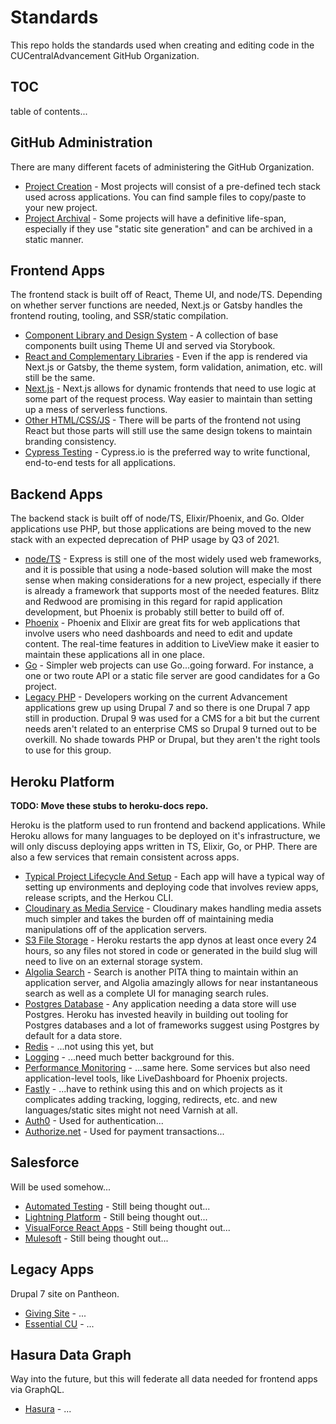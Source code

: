 # Standards

This repo holds the standards used when creating and editing code in the CUCentralAdvancement GitHub 
Organization.

## TOC

table of contents...

## GitHub Administration

There are many different facets of administering the GitHub Organization.

- [Project Creation](docs/github/project-creation.md) - Most projects will consist of a pre-defined tech stack 
used across applications. You can find sample files to copy/paste to your new project.
- [Project Archival](docs/github/project-archival.md) - Some projects will have a definitive life-span, especially
if they use "static site generation" and can be archived in a static manner.

## Frontend Apps

The frontend stack is built off of React, Theme UI, and node/TS. Depending on whether server 
functions are needed, Next.js or Gatsby handles the frontend routing, tooling, and SSR/static compilation.

- [Component Library and Design System](docs/frontend/design-system.md) - A collection of base components built
  using Theme UI and served via Storybook.
- [React and Complementary Libraries](docs/frontend/react.md) - Even if the app is rendered via Next.js or Gatsby, 
  the theme system, form validation, animation, etc. will still be the same.
- [Next.js](docs/frontend/nextjs.md) - Next.js allows for dynamic frontends that need to use logic at some part of
  the request process. Way easier to maintain than setting up a mess of serverless functions.
- [Other HTML/CSS/JS](docs/frontend/loose-ends.md) - There will be parts of the frontend not using React but
  those parts will still use the same design tokens to maintain branding consistency.
- [Cypress Testing](docs/frontend/cypress.md) - Cypress.io is the preferred way to write functional, end-to-end
  tests for all applications.

## Backend Apps

The backend stack is built off of node/TS, Elixir/Phoenix, and Go. Older applications use PHP,
but those applications are being moved to the new stack with an expected deprecation of PHP usage by Q3 of 2021.

- [node/TS](docs/backend/node.md) - Express is still one of the most widely used web frameworks, and it is possible
  that using a node-based solution will make the most sense when making considerations for a new project, especially
  if there is already a framework that supports most of the needed features. Blitz and Redwood are promising in this
  regard for rapid application development, but Phoenix is probably still better to build off of.
- [Phoenix](docs/backend/phoenix.md) - Phoenix and Elixir are great fits for web applications that involve users who need
  dashboards and need to edit and update content. The real-time features in addition to LiveView make it easier to
  maintain these applications all in one place. 
- [Go](docs/backend/go.md) - Simpler web projects can use Go...going forward. For instance, a one or two route API or a 
  static file server are good candidates for a Go project.
- [Legacy PHP](docs/backend/php.md) - Developers working on the current Advancement applications grew up using Drupal 7
  and so there is one Drupal 7 app still in production. Drupal 9 was used for a CMS for a bit but the current needs
  aren't related to an enterprise CMS so Drupal 9 turned out to be overkill. No shade towards PHP or Drupal, but they
  aren't the right tools to use for this group. 

## Heroku Platform

**TODO: Move these stubs to heroku-docs repo.**

Heroku is the platform used to run frontend and backend applications. While Heroku allows for many languages to be 
deployed on it's infrastructure, we will only discuss deploying apps written in TS, Elixir, Go, or PHP. There are
also a few services that remain consistent across apps.

- [Typical Project Lifecycle And Setup](docs/platform/lifecycle.md) - Each app will have a typical way of setting up 
  environments and deploying code that involves review apps, release scripts, and the Herkou CLI.
- [Cloudinary as Media Service](docs/platform/cloudinary.md) - Cloudinary makes handling media assets much simpler and 
  takes the burden off of maintaining media manipulations off of the application servers.  
- [S3 File Storage](docs/platform/s3.md) - Heroku restarts the app dynos at least once every 24 hours, so any files not 
  stored in code or generated in the build slug will need to live on an external storage system. 
- [Algolia Search](docs/platform/algolia.md) - Search is another PITA thing to maintain within an application server, 
  and Algolia amazingly allows for near instantaneous search as well as a complete UI for managing search rules.
- [Postgres Database](docs/platform/postgres.md) - Any application needing a data store will use Postgres. Heroku has 
  invested heavily in building out tooling for Postgres databases and a lot of frameworks suggest using Postgres
  by default for a data store.
- [Redis](docs/platform/redis.md) - ...not using this yet, but
- [Logging](docs/platform/logging.md) - ...need much better background for this.
- [Performance Monitoring](docs/platform/performance.md) - ...same here. Some services but also need application-level
  tools, like LiveDashboard for Phoenix projects.
- [Fastly](docs/platform/fastly.md) - ...have to rethink using this and on which projects as it complicates adding
  tracking, logging, redirects, etc. and new languages/static sites might not need Varnish at all.
- [Auth0](docs/platform/auth0.md) - Used for authentication...
- [Authorize.net](docs/platform/authorize-net.md) - Used for payment transactions... 
    

## Salesforce

Will be used somehow...

- [Automated Testing](docs/salesforce/automated-testing.md) - Still being thought out...
- [Lightning Platform](docs/salesforce/lightning.md) - Still being thought out...
- [VisualForce React Apps](docs/salesforce/vf-react.md) - Still being thought out...
- [Mulesoft](docs/salesforce/mulesoft.md) - Still being thought out...

## Legacy Apps

Drupal 7 site on Pantheon.

- [Giving Site](docs/legacy/giving.md) - ...
- [Essential CU](docs/legacy/essential-cu.md) - ...

## Hasura Data Graph

Way into the future, but this will federate all data needed for frontend apps via GraphQL.

- [Hasura](docs/backend/hasura.md) - ...
